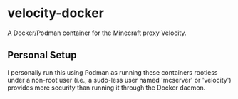 # velocity-docker
A Docker/Podman container for the Minecraft proxy Velocity. 

## Personal Setup
I personally run this using Podman as running these containers rootless under a non-root user (i.e., a sudo-less user named 'mcserver' or 'velocity') provides more security than running it through the Docker daemon.
